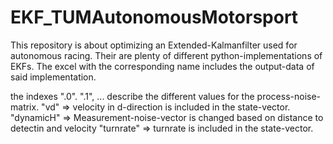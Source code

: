 # EKF_TUMAutonomousMotorsport
This repository is about optimizing an Extended-Kalmanfilter used for autonomous racing.
Their are plenty of different python-implementations of EKFs. The excel with the corresponding name includes the output-data of said implementation.


the indexes ".0". ".1", ... describe the different values for the process-noise-matrix.
"vd"       => velocity in d-direction is included in the state-vector.
"dynamicH" => Measurement-noise-vector is changed based on distance to detectin and velocity
"turnrate" => turnrate is included in the state-vector.
